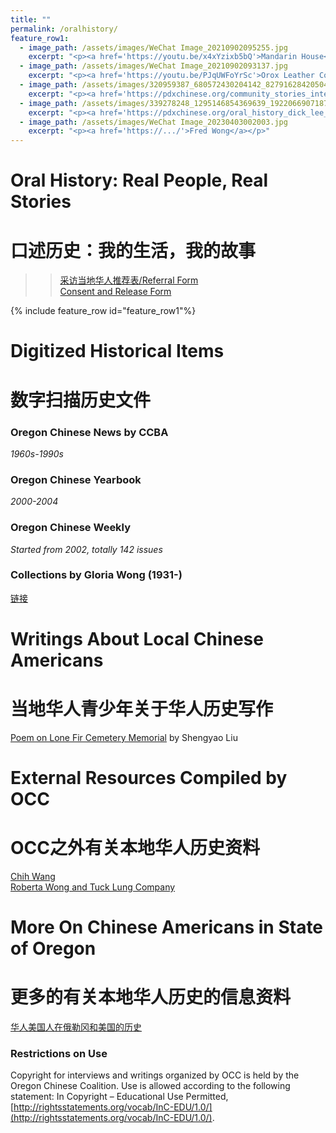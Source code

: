 ```yaml
---
title: ""
permalink: /oralhistory/
feature_row1:
  - image_path: /assets/images/WeChat Image_20210902095255.jpg
    excerpt: "<p><a href='https://youtu.be/x4xYzixb5bQ'>Mandarin House</a></p>"
  - image_path: /assets/images/WeChat Image_20210902093137.jpg
    excerpt: "<p><a href='https://youtu.be/PJqUWFoYrSc'>Orox Leather Co.</a></p>"
  - image_path: /assets/images/320959387_680572430204142_8279162842050460109_n.jpg
    excerpt: "<p><a href='https://pdxchinese.org/community_stories_interview_01/'>Gloria Wong</a></p>"
  - image_path: /assets/images/339278248_1295146854369639_1922066907187848118_n.jpg
    excerpt: "<p><a href='https://pdxchinese.org/oral_history_dick_lee_xiaohui_chen/'>Oregon Chinese Weekly</a></p>"  
  - image_path: /assets/images/WeChat Image_20230403002003.jpg
    excerpt: "<p><a href='https://.../'>Fred Wong</a></p>"  
---
```


# Oral History: Real People, Real Stories  
# 口述历史：我的生活，我的故事  

>> [采访当地华人推荐表/Referral Form](https://docs.google.com/forms/d/e/1FAIpQLSconI7lF4QMz0Wvl34UQhkkMm9pq6PuIGGvP7Ek3Ie8dzvU9A/viewform?usp=sf_link)  
>> [Consent and Release Form](/assets/pdf/yl_consent_form.pdf)  

{% include feature_row id="feature_row1"%}

# Digitized Historical Items  
# 数字扫描历史文件

### Oregon Chinese News by CCBA  
*1960s-1990s*  

### Oregon Chinese Yearbook  
*2000-2004*  

### Oregon Chinese Weekly  
*Started from 2002, totally 142 issues*  

### Collections by Gloria Wong (1931-)

[链接](https://drive.google.com/drive/folders/1L6SOWZnpL_NRDsofwVmAzfuN2_LQ5dI-?usp=sharing)

# Writings About Local Chinese Americans  
# 当地华人青少年关于华人历史写作  

[Poem on Lone Fir Cemetery Memorial](/assets/pdf/shengyao.pdf) by Shengyao Liu

# External Resources Compiled by OCC  
# OCC之外有关本地华人历史资料  

[Chih Wang](http://scarc.library.oregonstate.edu/omeka/exhibits/show/oralhistory/item/33806)  
[Roberta Wong and Tuck Lung Company](https://theimmigrantstory.org/artist-invites-viewers-to-think/)  

# More On Chinese Americans in State of Oregon  
# 更多的有关本地华人历史的信息资料  

[华人美国人在俄勒冈和美国的历史](https://pdxchinese.org/resources/benefits_resources/chinese-american/)

### Restrictions on Use

Copyright for interviews and writings organized by OCC is held by the Oregon Chinese Coalition. Use is allowed according to the following statement: In Copyright – Educational Use Permitted, [http://rightsstatements.org/vocab/InC-EDU/1.0/](http://rightsstatements.org/vocab/InC-EDU/1.0/).

